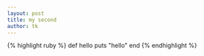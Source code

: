 ```yaml
---
layout: post
title: my second
author: tk
---
```

{% highlight ruby %}
def hello
  puts "hello"
end
{% endhighlight %}

